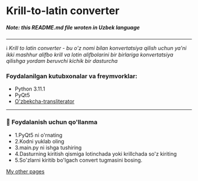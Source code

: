 # Krill-to-latin converter
##### Note: this README.md file wroten in Uzbek language
***

ℹ️ _Krill to latin converter - bu o'z nomi bilan konvertatsiya qilish uchun ya'ni ikki mashhur alifbo krill va lotin alifbolarini bir birlariga konvertatsiya qilishga yordam beruvchi kichik bir dasturcha_

### Foydalanilgan kutubxonalar va freymvorklar:
 + Python 3.11.1
 + PyQt5
 + [O'zbekcha-transliterator](https://github.com/kodchi/uzbek-transliterator)

___

### 📃 __Foydalanish uchun qo'llanma__
 + 1.PyQt5 ni o'rnating
 + 2.Kodni yuklab oling
 + 3.main.py ni ishga tushiring
 + 4.Dasturning kiritish qismiga lotinchada yoki krillchada so'z kiriting
 + 5.So'zlarni kiritib bo'lgach convert tugmasini bosing.


[My other pages](https://taplink.cc/kh.jurayev)
